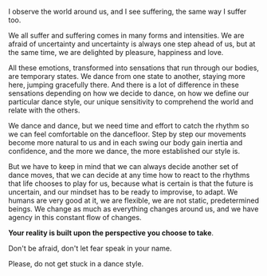 I observe the world around us, and I see suffering, the same way I suffer too.

We all suffer and suffering comes in many forms and intensities. We are afraid of uncertainty and uncertainty is always one step ahead of us, but at the same time, we are delighted by pleasure, happiness and love.

All these emotions, transformed into sensations that run through our bodies, are temporary states. We dance from one state to another, staying more here, jumping gracefully there. And there is a lot of difference in these sensations depending on how we decide to dance, on how we define our particular dance style, our unique sensitivity to comprehend the world and relate with the others.

We dance and dance, but we need time and effort to catch the rhythm so we can feel comfortable on the dancefloor. Step by step our movements become more natural to us and in each swing our body gain inertia and confidence, and the more we dance, the more established our style is. 

But we have to keep in mind that we can always decide another set of dance moves, that we can decide at any time how to react to the rhythms that life chooses to play for us, because what is certain is that the future is uncertain, and our mindset has to be ready to improvise, to adapt. We humans are very good at it, we are flexible, we are not static, predetermined beings. We change as much as everything changes around us, and we have agency in this constant flow of changes.

**Your reality is built upon the perspective you choose to take**.

Don't be afraid, don't let fear speak in your name.

Please, do not get stuck in a dance style.